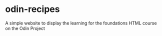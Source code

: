 # odin-recipes
A simple website to display the learning for the foundations HTML course on the Odin Project